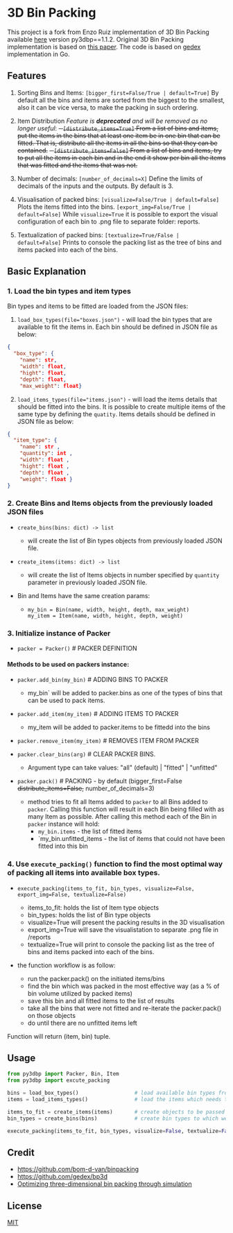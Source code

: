 3D Bin Packing
====

This project is a fork from Enzo Ruiz implementation of 3D Bin Packing available [here](https://github.com/enzoruiz/3dbinpacking.git) version py3dbp==1.1.2.
Original 3D Bin Packing implementation is based on [this paper](erick_dube_507-034.pdf). The code is based on [gedex](https://github.com/gedex/bp3d) implementation in Go.

## Features
1. Sorting Bins and Items:
    ```[bigger_first=False/True | default=True]``` By default all the bins and items are sorted from the biggest to the smallest, also it can be vice versa, to make the packing in such ordering.
    
2. Item Distribution *Feature is **deprecated** and will be removed as no longer useful*:
    ~~- ```[distribute_items=True]``` From a list of bins and items, put the items in the bins that at least one item be in one bin that can be fitted. That is, distribute all the items in all the bins so that they can be contained.~~
    ~~- ```[distribute_items=False]``` From a list of bins and items, try to put all the items in each bin and in the end it show per bin all the items that was fitted and the items that was not.~~
   
3. Number of decimals:
    ```[number_of_decimals=X]``` Define the limits of decimals of the inputs and the outputs. By default is 3.

4. Visualisation of packed bins:
    ```[visualize=False/True | default=False]``` Plots the items fitted into the bins. 
    ```[export_img=False/True | default=False]``` While ```visualize=True``` it is possible to export the visual configuration of each bin to .png file to separate           folder: reports.
    
5. Textualization of packed bins:
    ```[textualize=True/False | default=False]``` Prints to console the packing list as the tree of bins and items packed into each of the bins.


## Basic Explanation

### 1. Load the bin types and item types
Bin types and items to be fitted are loaded from the JSON files:
1. ```load_box_types(file="boxes.json")``` - will load the bin types that are available to fit the items in. Each bin should be defined in JSON file as below:
```json
{
  "box_type": {
    "name": str,
    "width": float,
    "hight": float,
    "depth": float,
    "max_weight": float}
```

2. ```load_items_types(file="items.json")``` - will load the items details that should be fitted into the bins. It is possible to create multiple items of the same type by defining the `quatity`. Items details should be defined in JSON file as below:
```json
{
  "item_type": {
    "name": str ,
    "quantity": int ,
    "width": float ,
    "hight": float ,
    "depth": float ,
    "weight": float }
}
```


### 2. Create Bins and Items objects from the previously loaded JSON files

- ```create_bins(bins: dict) -> list``` 
   - will create the list of Bin types objects from previously loaded JSON file.
- ```create_items(items: dict) -> list``` 
   - will create the list of Items objects in number specified by ```quantity``` parameter in previously loaded JSON file.

-   Bin and Items have the same creation params:
    - ```
      my_bin = Bin(name, width, height, depth, max_weight)
      my_item = Item(name, width, height, depth, weight)
      ```


### 3. Initialize instance of Packer

- `packer = Packer()`           # PACKER DEFINITION

#### Methods to be used on packers instance:
- `packer.add_bin(my_bin)`      # ADDING BINS TO PACKER
    - my_bin` will be added to packer.bins as one of the types of bins that can be used to pack items. 
    
- `packer.add_item(my_item)`    # ADDING ITEMS TO PACKER
    - my_item will be added to packer.items to be fittedd into the bins
    
- `packer.remove_item(my_item)` # REMOVES ITEM FROM PACKER

- `packer.clear_bins(arg)`      # CLEAR PACKER BINS. 
    - Argument type can take values: "all" (default) | "fitted" | "unfitted" 
    
 - `packer.pack()`              # PACKING - by default (bigger_first=False ~~distribute_items=False,~~ number_of_decimals=3)
    - method tries to fit all Items added to `packer` to all Bins added to `packer`. Calling this function will result in each Bin being filled with as many Item as possible. After calling this method each of the Bin in `packer` instance will hold:
        - `my_bin.items` - the list of fitted items
        - `my_bin.unfitted_items - the list of items that could not have been fitted into this bin


### 4. Use `execute_packing()` function to find the most optimal way of packing all items into available box types. 

- `execute_packing(items_to_fit, bin_types, visualize=False, export_img=False, textualize=False)`
    - items_to_fit: holds the list of Item type objects
    - bin_types: holds the list of Bin type objects
    - visualize=True will present the packing results in the 3D visualisation
    - export_img=True will save the visualistation to separate .png file in /reports 
    - textualize=True will print to console the packing list as the tree of bins and items packed into each of the bins.

- the function workflow is as follow:
    - run the packer.pack() on the initiated items/bins
    - find the bin which was packed in the most effective way (as a % of bin volume utilized by packed items)
    - save this bin and all fitted items to the list of results
    - take all the bins that were not fitted and re-iterate the packer.pack() on those objects 
    - do until there are no unfitted items left

Function will return (item, bin) tuple.


## Usage

```python
from py3dbp import Packer, Bin, Item
from py3dbp import excute_packing

bins = load_box_types()                  # load available bin types from JSON file  <-- 'box' should be refactored to 'bins'
items = load_items_types()               # load the items which needs to be packed from JSON file

items_to_fit = create_items(items)       # create objects to be passed to packer
bin_types = create_bins(bins)            # create bin types to which we will pack the items

execute_packing(items_to_fit, bin_types, visualize=False, textualize=False)     # do the packing
```




## Credit

* https://github.com/bom-d-van/binpacking
* https://github.com/gedex/bp3d
* [Optimizing three-dimensional bin packing through simulation](erick_dube_507-034.pdf)

## License

[MIT](./LICENSE)
